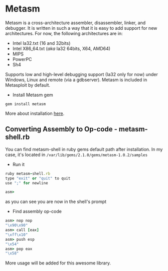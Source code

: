 # Metasm
Metasm is a cross-architecture assembler, disassembler, linker, and debugger.
It is written in such a way that it is easy to add support for new architectures.
For now, the following architectures are in:

* Intel Ia32.txt (16 and 32bits)
* Intel X86_64.txt (*aka* Ia32 64bits, X64, AMD64)
* MIPS
* PowerPC
* Sh4

Supports low and high-level debugging support (Ia32 only for now) under Windows, Linux and remote (via a gdbserver). Metasm is included in Metasploit by default.

- Install Metasm gem
```
gem install metasm
```
More about installation [here](https://github.com/jjyg/metasm/blob/master/doc/install_notes.txt).

## Converting Assembly to Op-code - metasm-shell.rb
You can find metasm-shell in ruby gems default path after installation. In my case, it's located in `/var/lib/gems/2.1.0/gems/metasm-1.0.2/samples`

- Run it

```ruby
ruby metasm-shell.rb
type "exit" or "quit" to quit
use ";" for newline

asm>
```
as you can see you are now in the shell's prompt

- Find assembly op-code

```ruby
asm> nop nop
"\x90\x90"
asm> call [eax]
"\xff\x10"
asm> push esp
"\x54"
asm> pop eax
"\x58"
```

More usage will be added for this awesome library.


<!---

https://github.com/jjyg/metasm/tree/master/samples

http://archive.hack.lu/2007/metasm.pdf

https://www.pentestgeek.com/2012/01/25/using-metasm-to-avoid-antivirus-detection-ghost-writing-asm/

http://blog.cobaltstrike.com/2012/11/09/using-av-safe-executables-with-cortana/

https://funoverip.net/wp-content/uploads/2012/06/AV-Sandbox-Presentation_v2.0.pdf

https://www.blackhat.com/presentations/bh-usa-09/TRACY/BHUSA09-Tracy-RubyPentesters-PAPER.pdf

-->




<br><br><br>
---
